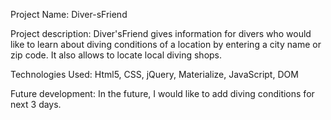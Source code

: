 Project Name: Diver-sFriend

Project description: Diver'sFriend gives information for divers who would like to learn about diving conditions of a location by entering a city name or zip code. It also allows to locate local diving shops.

Technologies Used: Html5, CSS, jQuery, Materialize, JavaScript, DOM

Future development: In the future, I would like to add diving conditions for next 3 days.  
